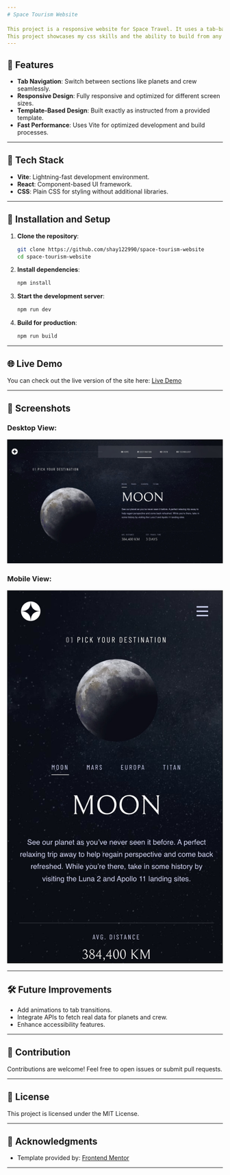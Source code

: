 ```yaml
---
# Space Tourism Website

This project is a responsive website for Space Travel. It uses a tab-based navigation system to switch between different sections like **Planets**, **Crew**, and more. The project follows a pre-designed template and ensures mobile and desktop compatibility.
This project showcases my css skills and the ability to build from any provided template.
---
```


## 📖 Features

- **Tab Navigation**: Switch between sections like planets and crew seamlessly.
- **Responsive Design**: Fully responsive and optimized for different screen sizes.
- **Template-Based Design**: Built exactly as instructed from a provided template.
- **Fast Performance**: Uses Vite for optimized development and build processes.

---

## 🚀 Tech Stack

- **Vite**: Lightning-fast development environment.
- **React**: Component-based UI framework.
- **CSS**: Plain CSS for styling without additional libraries.

---

## 🔧 Installation and Setup

1. **Clone the repository**:

   ```bash
   git clone https://github.com/shay122990/space-tourism-website
   cd space-tourism-website
   ```

2. **Install dependencies**:

   ```bash
   npm install
   ```

3. **Start the development server**:

   ```bash
   npm run dev
   ```

4. **Build for production**:
   ```bash
   npm run build
   ```

---

## 🌐 Live Demo

You can check out the live version of the site here: [Live Demo](https://space-tourism-shay90.netlify.app/)

---

## 📱 Screenshots

### Desktop View:

![Desktop View](./public/desktop-view.jpg)

### Mobile View:

![Mobile View](./public/mobile-view.jpg)

---

## 🛠️ Future Improvements

- Add animations to tab transitions.
- Integrate APIs to fetch real data for planets and crew.
- Enhance accessibility features.

---

## 🤝 Contribution

Contributions are welcome! Feel free to open issues or submit pull requests.

---

## 📄 License

This project is licensed under the MIT License.

---

## 💬 Acknowledgments

- Template provided by: [Frontend Mentor](https://www.frontendmentor.io/)

---
